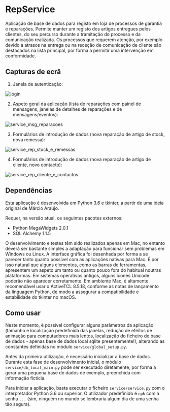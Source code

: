 # RepService
Aplicação de base de dados para registo em loja de processos de garantia e reparações. Permite manter um registo dos artigos entregues pelos clientes, do seu percurso durante a tramitação do processo e da comunicação realizada. Os processos que requerem atenção, por exemplo devido a atrasos na entrega ou na receção de comunicação de cliente são destacados na lista principal, por forma a permitir uma intervenção em conformidade.

## Capturas de ecrã
1. Janela de autenticação:

![login](https://user-images.githubusercontent.com/18650184/35652209-8da74808-06da-11e8-88ed-3e31d4b6e71c.png)

2. Aspeto geral da aplicação (lista de reparações com painel de mensagens, janelas de detalhes de reparações e de mensagens/eventos):

![service_msg_reparacoes](https://user-images.githubusercontent.com/18650184/27431379-4a942e82-5744-11e7-87cb-226f798a5bba.jpg)

3. Formulários de introdução de dados (nova reparação de artigo de stock, nova remessa):

![service_rep_stock_e_remessas](https://user-images.githubusercontent.com/18650184/27431380-4abc89cc-5744-11e7-9c00-4ed3e39ddebd.jpg)

4. Formulários de introdução de dados (nova reparação de artigo de cliente, novo contacto):

![service_rep_cliente_e_contactos](https://user-images.githubusercontent.com/18650184/27431381-4ac27404-5744-11e7-804a-d4b5d58e7435.jpg)


## Dependências
Esta aplicação é desenvolvida em Python 3.6 e tkinter, a partir de uma ideia original de Márcio Araújo.

Requer, na versão atual, os seguintes pacotes externos:

- Python MegaWidgets 2.0.1
- SQL Alchemy 1.1.5


O desenvolvimento e testes têm sido realizados apenas em Mac, no entanto deverá ser bastante simples a adaptação para funcionar sem problemas em Windows ou Linux. A interface gráfica foi desenhada por forma a se parecer tanto quanto possível com as aplicações nativas para Mac. É por isso natural que alguns elementos, como as barras de ferramentas, apresentem um aspeto um tanto ou quanto pouco fora do habitual noutras plataformas. Em sistemas operativos antigos, alguns ícones Unicode poderão não aparecer corretamente. Em ambiente Mac, é altamente recomendável usar o ActiveTCL 8.5.18, conforme as notas de lançamento da linguagem Python, de modo a assegurar a compatibilidade e estabilidade do tkinter no macOS.


## Como usar
Neste momento, é possível configurar alguns parâmetros da aplicação (tamanho e localização predefinida das janelas, redução de efeitos de animação para computadores mais lentos, localização do ficheiro de base de dados - apenas base de dados local sqlite presentemente!), alterando as constantes definidas no módulo `service/global_setup.py`.

Antes da primeira utilização, é necessário inicializar a base de dados. Durante esta fase de desenvolvimento inicial, o módulo `service/db_local_main.py` pode ser executado diretamente, por forma a gerar uma pequena base de dados de exemplo, preenchida com informação fictícia.

Para iniciar a aplicação, basta executar o ficheiro `service/service.py` com o interpretador Python 3.6 ou superior. O utilizador predefinido é `npk` com a senha `...` (sim, ninguém no mundo se lembraria algum dia de uma senha tão segura).
